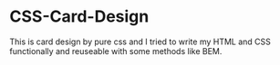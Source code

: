 # CSS-Card-Design

This is card design by pure css and I tried to write my HTML and CSS functionally and reuseable with some methods like BEM. 
